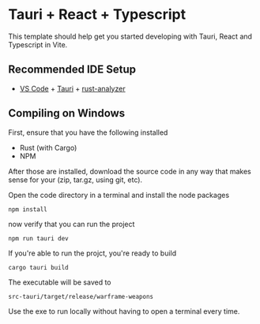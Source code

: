 # Tauri + React + Typescript

This template should help get you started developing with Tauri, React and Typescript in Vite.

## Recommended IDE Setup

- [VS Code](https://code.visualstudio.com/) + [Tauri](https://marketplace.visualstudio.com/items?itemName=tauri-apps.tauri-vscode) + [rust-analyzer](https://marketplace.visualstudio.com/items?itemName=rust-lang.rust-analyzer)


## Compiling on Windows

First, ensure that you have the following installed

 - Rust (with Cargo)
 - NPM

After those are installed, download the source code in any way that makes sense for your (zip, tar.gz, using git, etc).

Open the code directory in a terminal and install the node packages

```
npm install
```

now verify that you can run the project

```
npm run tauri dev
```

If you're able to run the projct, you're ready to build

```
cargo tauri build
```

The executable will be saved to

```
src-tauri/target/release/warframe-weapons
```

Use the exe to run locally without having to open a terminal every time.
